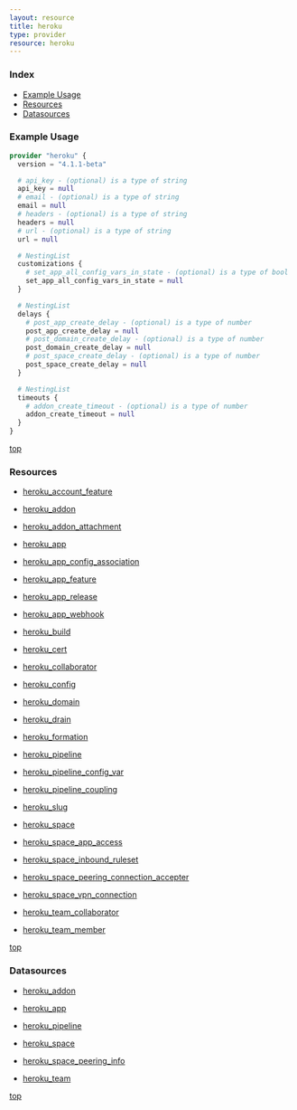 ```yaml
---
layout: resource
title: heroku
type: provider
resource: heroku
---
```


### Index

- [Example Usage](#example-usage)
- [Resources](#resources)
- [Datasources](#datasources)

### Example Usage

```terraform
provider "heroku" {
  version = "4.1.1-beta"

  # api_key - (optional) is a type of string
  api_key = null
  # email - (optional) is a type of string
  email = null
  # headers - (optional) is a type of string
  headers = null
  # url - (optional) is a type of string
  url = null

  # NestingList
  customizations {
    # set_app_all_config_vars_in_state - (optional) is a type of bool
    set_app_all_config_vars_in_state = null
  }

  # NestingList
  delays {
    # post_app_create_delay - (optional) is a type of number
    post_app_create_delay = null
    # post_domain_create_delay - (optional) is a type of number
    post_domain_create_delay = null
    # post_space_create_delay - (optional) is a type of number
    post_space_create_delay = null
  }

  # NestingList
  timeouts {
    # addon_create_timeout - (optional) is a type of number
    addon_create_timeout = null
  }
}
```

[top](#index)

### Resources


- [heroku_account_feature](./r/heroku_account_feature.md)

- [heroku_addon](./r/heroku_addon.md)

- [heroku_addon_attachment](./r/heroku_addon_attachment.md)

- [heroku_app](./r/heroku_app.md)

- [heroku_app_config_association](./r/heroku_app_config_association.md)

- [heroku_app_feature](./r/heroku_app_feature.md)

- [heroku_app_release](./r/heroku_app_release.md)

- [heroku_app_webhook](./r/heroku_app_webhook.md)

- [heroku_build](./r/heroku_build.md)

- [heroku_cert](./r/heroku_cert.md)

- [heroku_collaborator](./r/heroku_collaborator.md)

- [heroku_config](./r/heroku_config.md)

- [heroku_domain](./r/heroku_domain.md)

- [heroku_drain](./r/heroku_drain.md)

- [heroku_formation](./r/heroku_formation.md)

- [heroku_pipeline](./r/heroku_pipeline.md)

- [heroku_pipeline_config_var](./r/heroku_pipeline_config_var.md)

- [heroku_pipeline_coupling](./r/heroku_pipeline_coupling.md)

- [heroku_slug](./r/heroku_slug.md)

- [heroku_space](./r/heroku_space.md)

- [heroku_space_app_access](./r/heroku_space_app_access.md)

- [heroku_space_inbound_ruleset](./r/heroku_space_inbound_ruleset.md)

- [heroku_space_peering_connection_accepter](./r/heroku_space_peering_connection_accepter.md)

- [heroku_space_vpn_connection](./r/heroku_space_vpn_connection.md)

- [heroku_team_collaborator](./r/heroku_team_collaborator.md)

- [heroku_team_member](./r/heroku_team_member.md)


[top](#index)

### Datasources


- [heroku_addon](./d/heroku_addon.md)

- [heroku_app](./d/heroku_app.md)

- [heroku_pipeline](./d/heroku_pipeline.md)

- [heroku_space](./d/heroku_space.md)

- [heroku_space_peering_info](./d/heroku_space_peering_info.md)

- [heroku_team](./d/heroku_team.md)


[top](#index)